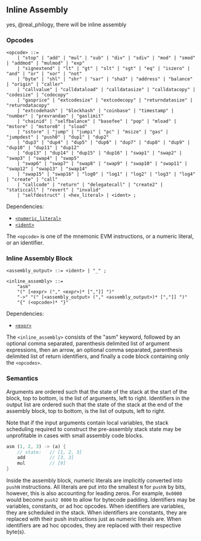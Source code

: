 ## Inline Assembly

yes, @real_philogy, there will be inline assembly

### Opcodes

```ebnf
<opcode> ::=
    | "stop" | "add" | "mul" | "sub" | "div" | "sdiv" | "mod" | "smod" | "addmod" | "mulmod" | "exp"
    | "signextend" | "lt" | "gt" | "slt" | "sgt" | "eq" | "iszero" | "and" | "or" | "xor" | "not"
    | "byte" | "shl" | "shr" | "sar" | "sha3" | "address" | "balance" | "origin" | "caller"
    | "callvalue" | "calldataload" | "calldatasize" | "calldatacopy" | "codesize" | "codecopy"
    | "gasprice" | "extcodesize" | "extcodecopy" | "returndatasize" | "returndatacopy"
    | "extcodehash" | "blockhash" | "coinbase" | "timestamp" | "number" | "prevrandao" | "gaslimit"
    | "chainid" | "selfbalance" | "basefee" | "pop" | "mload" | "mstore" | "mstore8" | "sload"
    | "sstore" | "jump" | "jumpi" | "pc" | "msize" | "gas" | "jumpdest" | "push0" | "dup1" | "dup2"
    | "dup3" | "dup4" | "dup5" | "dup6" | "dup7" | "dup8" | "dup9" | "dup10" | "dup11" | "dup12"
    | "dup13" | "dup14" | "dup15" | "dup16" | "swap1" | "swap2" | "swap3" | "swap4" | "swap5"
    | "swap6" | "swap7" | "swap8" | "swap9" | "swap10" | "swap11" | "swap12" | "swap13" | "swap14"
    | "swap15" | "swap16" | "log0" | "log1" | "log2" | "log3" | "log4" | "create" | "call"
    | "callcode" | "return" | "delegatecall" | "create2" | "staticcall" | "revert" | "invalid"
    | "selfdestruct" | <hex_literal> | <ident> ;
```

Dependencies:

- [`<numeric_literal>`](syntax/comptime/literals.md#numeric)
- [`<ident>`](syntax/identifiers.md)

The `<opcode>` is one of the mnemonic EVM instructions, or a numeric literal, or an identifier.

### Inline Assembly Block

```ebnf
<assembly_output> ::= <ident> | "_" ;

<inline_assembly> ::=
    "asm"
    "(" [<expr> ("," <expr>)* [","]] ")"
    "->" "(" [<assembly_output> ("," <assembly_output>)* [","]] ")"
    "{" (<opcode>)* "}"
```

Dependencies:

- [`<expr>`](syntax/expressions.md)

The `<inline_assembly>` consists of the "asm" keyword, followed by an optional comma separated,
parenthesis delimited list of argument expressions, then an arrow, an optional comma separated,
parenthesis delimited list of return identifiers, and finally a code block containing only the
`<opcodes>`.

### Semantics

Arguments are ordered such that the state of the stack at the start of the block, top to bottom, is
the list of arguments, left to right. Identifiers in the output list are ordered such that the state
of the stack at the end of the assembly block, top to bottom, is the list of outputs, left to right.

Note that if the input arguments contain local variables, the stack scheduling required to construct
the pre-assembly stack state may be unprofitable in cases with small assembly code blocks.

```rs
asm (1, 2, 3) -> (a) {
    // state:   // [1, 2, 3]
    add         // [3, 3]
    mul         // [9]
}
```

Inside the assembly block, numeric literals are implicitly converted into `pushN` instructions. All
literals are put into the smallest `N` for `pushN` by bits, however, this is also accounting for
leading zeros. For example, `0x0000` would become `push2 0000` to allow for bytecode padding.
Identifiers may be variables, constants, or ad hoc opcodes. When identifiers are variables, they are
scheduled in the stack. When identifiers are constants, they are replaced with their push
instructions just as numeric literals are. When identifiers are ad hoc opcodes, they are replaced
with their respective byte(s).
